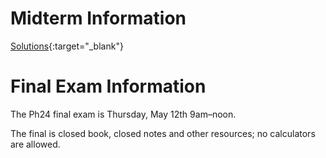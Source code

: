 # Midterm Information

[Solutions](https://drive.google.com/file/d/1UTvv65Jj1V-73Fjk_riI9znyQxFVA8WS/view?usp=sharing){:target="_blank"}

# Final Exam Information

The Ph24 final exam is Thursday, May 12th 9am–noon. 

The final is closed book, closed notes and other resources; no calculators are allowed.


